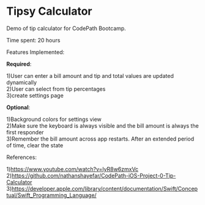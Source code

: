 # Tipsy Calculator

Demo of tip calculator for CodePath Bootcamp.

Time spent: 20 hours

Features Implemented:

  <b>Required</b>: 
  
  1)User can enter a bill amount and tip and total values are updated dynamically<br>
  2)User can select from tip percentages<br>
  3)create settings page
  
  <b>Optional</b>: 
  
  1)Background colors for settings view<br>
  2)Make sure the keyboard is always visible and the bill amount is always the first responder<br>
  3)Remember the bill amount across app restarts. After an extended period of time, clear the state
   
   

References:

1)https://www.youtube.com/watch?v=lyR8w6zmxVc<br>
2)https://github.com/nathanshayefar/CodePath-iOS-Project-0-Tip-Calculator<br>
3)https://developer.apple.com/library/content/documentation/Swift/Conceptual/Swift_Programming_Language/

